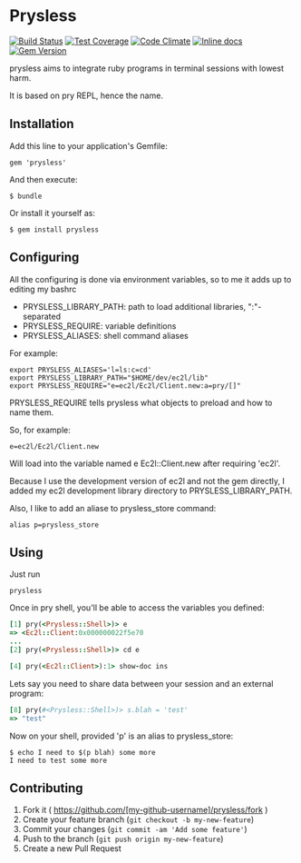 # Prysless

[![Build Status](https://travis-ci.org/yazgoo/prysless.svg?branch=master)](https://travis-ci.org/yazgoo/prysless)
[![Test Coverage](https://codeclimate.com/github/yazgoo/prysless/coverage.png)](https://codeclimate.com/github/yazgoo/prysless)
[![Code Climate](https://codeclimate.com/github/yazgoo/prysless.png)](https://codeclimate.com/github/yazgoo/prysless)
[![Inline docs](http://inch-ci.org/github/yazgoo/prysless.png?branch=master)](http://inch-ci.org/github/yazgoo/prysless)
[![Gem Version](https://badge.fury.io/rb/prysless.svg)](http://badge.fury.io/rb/prysless)

prysless aims to integrate ruby programs in terminal sessions with lowest harm.

It is based on pry REPL, hence the name.

## Installation

Add this line to your application's Gemfile:

    gem 'prysless'

And then execute:

    $ bundle

Or install it yourself as:

    $ gem install prysless

## Configuring

All the configuring is done via environment variables,
so to me it adds up to editing my bashrc

*  PRYSLESS\_LIBRARY\_PATH: path to load additional libraries, ":"-separated
*  PRYSLESS\_REQUIRE: variable definitions
*  PRYSLESS\_ALIASES: shell command aliases

For example:

    export PRYSLESS_ALIASES='l=ls:c=cd'
    export PRYSLESS_LIBRARY_PATH="$HOME/dev/ec2l/lib"
    export PRYSLESS_REQUIRE="e=ec2l/Ec2l/Client.new:a=pry/[]"

PRYSLESS\_REQUIRE tells prysless what objects to preload and how to name them.

So, for example:

    e=ec2l/Ec2l/Client.new

Will load into the variable named e Ec2l::Client.new after requiring 'ec2l'.

Because I use the development version of ec2l and not the gem directly,
I added my ec2l development library directory to PRYSLESS\_LIBRARY\_PATH.

Also, I like to add an aliase to prysless\_store command:

    alias p=prysless_store

## Using

Just run
    
    prysless

Once in pry shell, you'll be able to access the variables you defined:

```ruby
[1] pry(<Prysless::Shell>)> e
=> <Ec2l::Client:0x000000022f5e70
...
[2] pry(<Prysless::Shell>)> cd e

[4] pry(<Ec2l::Client>):1> show-doc ins
```

Lets say you need to share data between your session and an external program:

```ruby
[8] pry(#<Prysless::Shell>)> s.blah = 'test'
=> "test"
```

Now on your shell, provided 'p' is an alias to prysless\_store:

    $ echo I need to $(p blah) some more
    I need to test some more

## Contributing

1. Fork it ( https://github.com/[my-github-username]/prysless/fork )
2. Create your feature branch (`git checkout -b my-new-feature`)
3. Commit your changes (`git commit -am 'Add some feature'`)
4. Push to the branch (`git push origin my-new-feature`)
5. Create a new Pull Request
